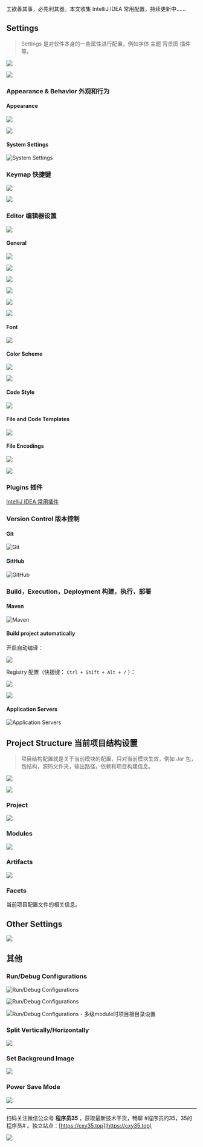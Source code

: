工欲善其事，必先利其器。本文收集 IntelliJ IDEA 常用配置，持续更新中......
<!-- more -->

## Settings

> Settings 是对软件本身的一些属性进行配置，例如字体 主题 背景图 插件等。

![](https://oscimg.oschina.net/oscnet/up-9da43e222cfa1d0f09e8113f2e3899c7531.png)

![](https://oscimg.oschina.net/oscnet/up-4e0b312079f3fc37d7ec35171504ecf9c40.png)

### Appearance & Behavior  外观和行为

#### Appearance

![](https://oscimg.oschina.net/oscnet/up-a49d1a77ac8e798c7e46f65372bc81d10da.png)

![](https://oscimg.oschina.net/oscnet/up-d98f2c27f64e37436ab3e9e2899dc11deaf.png)

#### System Settings

![System Settings](https://oscimg.oschina.net/oscnet/1de2ecfa2a231b88b3f98bf8346c19a7a20.jpg)

### Keymap 快捷键

![](https://oscimg.oschina.net/oscnet/up-3b8dc97be64abe4ae1e6f1d5f85286efe95.png)

![](https://oscimg.oschina.net/oscnet/up-b2e0b6675b2e694c66313924b1e61d386dc.png)

### Editor 编辑器设置

![](https://oscimg.oschina.net/oscnet/up-ffff5c4d8610a2c2b484dfc2798562546a4.png)

#### General

![](https://oscimg.oschina.net/oscnet/up-655fe18b725d99a60ca99f96caf70b5b82d.png)

![](https://oscimg.oschina.net/oscnet/up-260b7eac960aa1282d255e536eb55efae03.png)

![](https://oscimg.oschina.net/oscnet/up-b0cbff431157a6a83ee2ae15d1e63d277ba.png)

![](https://oscimg.oschina.net/oscnet/up-45a425bcab117459ca36293a098dfb59878.png)

![](https://oscimg.oschina.net/oscnet/up-143edc08fa1fca23ad163ad84bd33bb0d4b.png)

![](https://oscimg.oschina.net/oscnet/up-809137e407eb08bb48c166b1893f2a94dd9.png)

#### Font

![](https://oscimg.oschina.net/oscnet/up-dca050bc9d86ff89c43a6e673f7ec2eb4cb.png)

#### Color Scheme

![](https://oscimg.oschina.net/oscnet/up-d18e9ed2d84f276d1d9e307046dc146d6f7.png)

![](https://oscimg.oschina.net/oscnet/up-443940e78640b5399defb6349c6c7bd82bd.png)

#### Code Style

![](https://oscimg.oschina.net/oscnet/up-b8e7561eed49c03d11c369599649e43a103.png)

#### File and Code Templates

![](https://oscimg.oschina.net/oscnet/up-830b092435102c7abb8905f07faf5536716.png)

#### File Encodings

![](https://oscimg.oschina.net/oscnet/up-8214ef1b781d417dd610984b3cc14bd17a4.png)

![](https://oscimg.oschina.net/oscnet/up-d521ff83ec914d14c03bba38b1b08fbf421.png)

### Plugins 插件

[IntelliJ IDEA 常用插件](https://my.oschina.net/cxy35/blog/4279990)

### Version Control 版本控制

#### Git

![Git](https://oscimg.oschina.net/oscnet/40f3467e54e3c3388e0a9dee3b5403fe4f3.jpg)

#### GitHub

![GitHub](https://oscimg.oschina.net/oscnet/6b4fb40d5e400f265a2ec43284f5cdf0d42.jpg)

### Build，Execution，Deployment 构建，执行，部署

#### Maven

![Maven](https://oscimg.oschina.net/oscnet/8db3ec34801a61c33339d105504e00ba151.jpg)

#### Build project automatically

开启自动编译：

![](https://oscimg.oschina.net/oscnet/up-fa66732cd6d18916fad6521db1c60c5cba5.png)

Registry 配置（快捷键： `Ctrl + Shift + Alt + /` ）：

![](https://oscimg.oschina.net/oscnet/up-24f26358269d4db1fae4c778113ad6baf89.png)

![](https://oscimg.oschina.net/oscnet/up-380f2b5b05d445d825a7455f180f4802c91.png)

#### Application Servers

![Application Servers](https://oscimg.oschina.net/oscnet/546b37ba6053f6b0ddbad4f52aa39ae365e.jpg)

## Project Structure 当前项目结构设置

> 项目结构配置就是关于当前模块的配置，只对当前模块生效，例如 Jar 包，包结构，源码文件夹，输出路径，依赖和项目构建信息。

![](https://oscimg.oschina.net/oscnet/up-44eb3aa42cb4f7456938187db366c604f6f.png)

![](https://oscimg.oschina.net/oscnet/up-ebba241d4d32f35cb5f06f64b8c1a205153.png)

### Project

![](https://oscimg.oschina.net/oscnet/up-da5e2599a957c66f88b17f80ebc642dd743.png)

### Modules

![](https://oscimg.oschina.net/oscnet/up-ad8628990bb38b6f84754eaeabebf8751e5.png)

### Artifacts

![](https://oscimg.oschina.net/oscnet/up-25fc850f515349c013ece79c5f71a4c5de5.png)

### Facets

当前项目配置文件的相关信息。

## Other Settings

![](https://oscimg.oschina.net/oscnet/up-4236edcb6efd8b9cbb9bd39e5fd5f1f3f03.png)

## 其他

### Run/Debug Configurations

![Run/Debug Configurations](https://oscimg.oschina.net/oscnet/1590903729cae73202a3d050225e40b3062.jpg)

![Run/Debug Configurations](https://oscimg.oschina.net/oscnet/e673f3740cb2868facff43f2de4c1dea5ab.jpg)

![Run/Debug Configurations - 多级module时项目根目录设置](https://oscimg.oschina.net/oscnet/8af3f9de2a6d5cfe2df2c811e08000a0b6a.jpg)

### Split Vertically/Horizontally

![](https://oscimg.oschina.net/oscnet/up-f1e1bbc7300b1ab9502ef878e471664dab0.png)

### Set Background Image

![](https://oscimg.oschina.net/oscnet/up-ac64ca8df660c0b2f003b1c568ad4d99105.png)

### Power Save Mode

![](https://oscimg.oschina.net/oscnet/up-ae572998c22ceba8c4fe7012a5c8a4c0ab0.png)


---

扫码关注微信公众号 **程序员35** ，获取最新技术干货，畅聊 #程序员的35，35的程序员# 。独立站点：[https://cxy35.top](https://cxy35.top)

![](https://oscimg.oschina.net/oscnet/up-285838b9c516db5bb1ba760f292f2346078.JPEG)